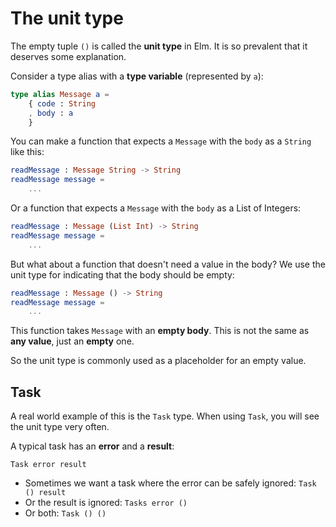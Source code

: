 # The unit type

The empty tuple `()` is called the __unit type__ in Elm.  It is so prevalent that it deserves some explanation.

Consider a type alias with a __type variable__ (represented by `a`):

```elm
type alias Message a =
    { code : String
    , body : a
    }
```

You can make a function that expects a `Message` with the `body` as a `String` like this:

```elm
readMessage : Message String -> String
readMessage message =
    ...
```

Or a function that expects a `Message` with the `body` as a List of Integers:

```elm
readMessage : Message (List Int) -> String
readMessage message =
    ...
```

But what about a function that doesn't need a value in the body? We use the unit type for indicating that the body should be empty:

```elm
readMessage : Message () -> String
readMessage message =
    ...
```

This function takes `Message` with an __empty body__. This is not the same as __any value__, just an __empty__ one. 

So the unit type is commonly used as a placeholder for an empty value.

## Task

A real world example of this is the `Task` type. When using `Task`, you will see the unit type very often.

A typical task has an __error__ and a __result__:

```
Task error result
```

- Sometimes we want a task where the error can be safely ignored: `Task () result`
- Or the result is ignored: `Tasks error ()`
- Or both: `Task () ()`
